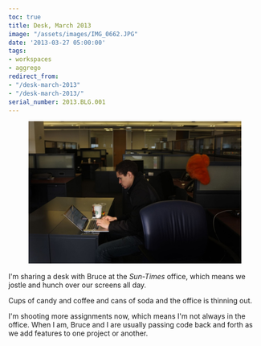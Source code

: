 ```yaml
---
toc: true
title: Desk, March 2013
image: "/assets/images/IMG_0662.JPG"
date: '2013-03-27 05:00:00'
tags:
- workspaces
- aggrego
redirect_from:
- "/desk-march-2013"
- "/desk-march-2013/"
serial_number: 2013.BLG.001
---
```

<figure class="kg-card kg-image-card"><img src="/assets/images/IMG_0662.JPG" /></figure>

I'm sharing a desk with Bruce at the _Sun-Times_ office, which means we jostle and hunch over our screens all day.

Cups of candy and coffee and cans of soda and the office is thinning out.

I'm shooting more assignments now, which means I'm not always in the office. When I am, Bruce and I are usually passing code back and forth as we add features to one project or another.

